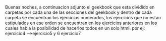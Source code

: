 Buenas noches, a continuacion adjunto el geekbook que esta dividido en carpetas por cada una de las secciones del geekbook y dentro de cada
carpeta se encuentran los ejercicios numerados, los ejercicios que no estan estipulados en ese orden se encuentran en 
los ejercicios anteriores en los cuales habia la posibilidad de hacerlos todos en un solo html.
por ej: 
ejercicio4 -->ejercicio5 y 6
ejercicio7 
